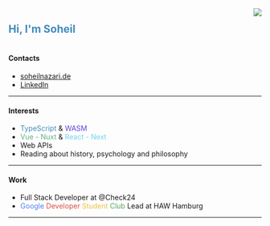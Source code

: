 <div style="display:flex;justify-content:space-between;">
<h2 style="color:rgb(66, 140, 187)">Hi, I'm Soheil</h2>

<img src="https://github-readme-stats.vercel.app/api/top-langs/?username=s0h311&hide=roff&title_color=ffffff&text_color=c9cacc&icon_color=2bbc8a&bg_color=1d1f21&langs_count=3" />
</div>

#### Contacts

- [soheilnazari.de](https://soheilnazari.de)
- [LinkedIn](https://www.linkedin.com/in/soheiln/)

---

#### Interests

- <span style="color:rgb(66, 140, 187)">TypeScript</span> & <span style="color:rgb(95, 67, 223)">WASM</span>
- <span style="color:rgb(97, 176, 131)">Vue - Nuxt</span> & <span style="color:rgb(115, 209, 240)">React - Next</span>
- Web APIs
- Reading about history, psychology and philosophy

---

#### Work

- Full Stack Developer at @Check24
- <span style="color:rgb(83, 131, 236)">Google</span>
  <span style="color:rgb(216, 80, 64)">Developer</span>
  <span style="color:rgb(241, 191, 66)">Student</span>
  <span style="color:rgb(88, 165, 93)">Club</span>
  Lead at HAW Hamburg

---
